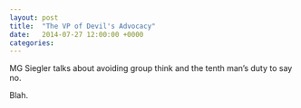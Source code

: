 ```yaml
---
layout: post
title:  "The VP of Devil's Advocacy"
date:   2014-07-27 12:00:00 +0000
categories:
---
```

MG Siegler talks about avoiding group think and the tenth man’s duty to say no.

<!--more-->

Blah.